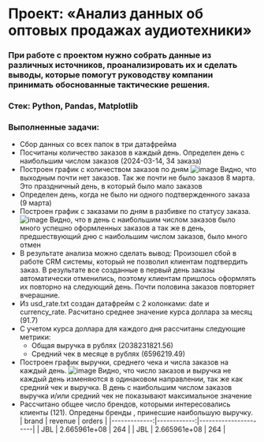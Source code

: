 # Проект: «Анализ данных об оптовых продажах аудиотехники»
### При работе с проектом нужно собрать данные из различных источников, проанализировать их и сделать выводы, которые помогут руководству компании принимать обоснованные тактические решения.
### Стек: Python, Pandas, Matplotlib
### Выполненные задачи:
+ Сбор данных со всех папок в три датафрейма 
+ Посчитаны количество заказов в каждый день. Определен день с наибольшим числом заказов (2024-03-14, 34 заказа)
+ Построен график с количеством заказов по дням
  ![image](https://github.com/user-attachments/assets/f1b92c0c-2ea0-40ae-89f2-0ef4f907b8bb)
  Видно, что выходным почти нет заказов. Так же почти не было заказов 8 марта. Это праздничный день, в который было мало заказов
+ Определен  день, когда не было ни одного подтвержденного заказа (9 марта)
+ Построен график с заказами по дням в разбивке по статусу заказа.
  ![image](https://github.com/user-attachments/assets/78188ad3-6b4a-4d50-bfd6-02e73d3b30f1)
  Видно, что в день с наибольшим числом заказов было много успешно оформленных заказов а так же в день, предшествующий дню с наибольшим числом заказов, было много отмен
+ В результате анализа можно сделать вывод: Произошел сбой в работе CRM системы, который не позволил клиентам подтвердить заказ. В результате все созданные в первый день заказы автоматически отменились, поэтому клиентам пришлось оформлять их повторно на следующий день. Почти половина заказов повторяет вчерашние.
+ Из usd_rate.txt создан датафрейм с 2 колонками: date и currency_rate. Расчитано среднее значение курса доллара за месяц (91.7)
+ С учетом курса доллара для каждого дня рассчитаны следующие метрики:
  - Общая выручка в рублях (2038231821.56)
  - Средний чек в месяце в рублях (6596219.49)
+  Построен график выручки, среднего чека и числа заказов на каждый день.
![image](https://github.com/user-attachments/assets/63cefb9a-1118-44f9-bb39-82bed5da38d3)
  Видно, что число заказов и выручка не каждый день изменяются в одинаковом направлении, так же как средний чек и выручка. В день с наибольшим числом заказов выручка и/или средний чек не показывают максимальное значение
+ Рассчитано общее число брендов, которыми интересовались клиенты (121). Опредены бренды , принесшие наибольшую выручку.
  | brand | revenue | orders |
  |-------------:|------------:|----------------------|
  |     JBL | 2.665961e+08	 | 264 |
  |     JBL | 2.665961e+08	 | 264 |
     

